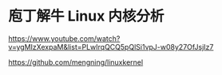# 庖丁解牛 Linux 内核分析

https://www.youtube.com/watch?v=ygMIzXexpaM&list=PLwIrqQCQ5pQlSi1vpJ-w08y27OfJsjIz7

https://github.com/mengning/linuxkernel
